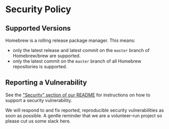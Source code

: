 # Security Policy

## Supported Versions

Homebrew is a rolling release package manager. This means:

- only the latest release and latest commit on the `master` branch of Homebrew/brew are supported.
- only the latest commit on the `master` branch of all Homebrew repositories is supported.

## Reporting a Vulnerability

See the ["Security" section of our README](https://github.com/Homebrew/brew/blob/master/README.md#security) for instructions on how to support a security vulnerability.

We will respond to and fix reported, reproducible security vulnerabilities as soon as possible. A gentle reminder that we are a volunteer-run project so please cut us some slack here.
